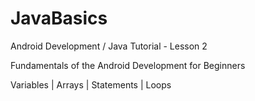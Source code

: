 # JavaBasics

Android Development / Java Tutorial - Lesson 2

Fundamentals of the Android Development for Beginners

Variables | Arrays | Statements | Loops
